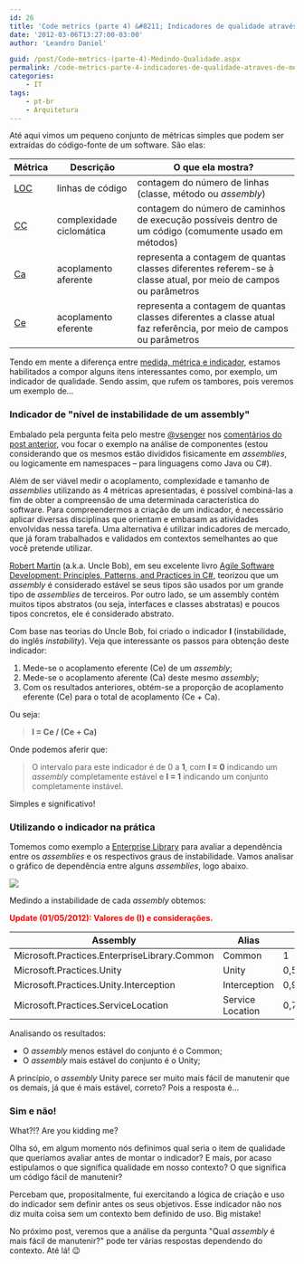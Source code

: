 ```yaml
---
id: 26
title: 'Code metrics (parte 4) &#8211; Indicadores de qualidade através de métricas'
date: '2012-03-06T13:27:00-03:00'
author: 'Leandro Daniel'

guid: /post/Code-metrics-(parte-4)-Medindo-Qualidade.aspx
permalink: /code-metrics-parte-4-indicadores-de-qualidade-atraves-de-metricas/
categories:
    - IT
tags:
    - pt-br
    - Arquitetura
---
```


Até aqui vimos um pequeno conjunto de métricas simples que podem ser extraídas do código-fonte de um software. São elas:

| **Métrica** | **Descrição** | **O que ela mostra?** |
|---|---|---|
| [LOC](http://leandrodaniel.com/index.php/Code-metrics-(parte-2)-Conhecendo-algumas-metricas) | linhas de código | contagem do número de linhas (classe, método ou *assembly*) |
| [CC](http://leandrodaniel.com/index.php/Code-metrics-(parte-2)-Conhecendo-algumas-metricas) | complexidade ciclomática | contagem do número de caminhos de execução possíveis dentro de um código (comumente usado em métodos) |
| [Ca](http://leandrodaniel.com/index.php/Code-metrics-(parte-3)-Medindo-acoplamento) | acoplamento aferente | representa a contagem de quantas classes diferentes referem-se à classe atual, por meio de campos ou parâmetros |
| [Ce](http://leandrodaniel.com/index.php/Code-metrics-(parte-3)-Medindo-acoplamento) | acoplamento eferente | representa a contagem de quantas classes diferentes a classe atual faz referência, por meio de campos ou parâmetros |

Tendo em mente a diferença entre [medida, métrica e indicador](http://leandrodaniel.com/index.php/Code-metrics-(parte-1)-Um-aliado-do-arquiteto), estamos habilitados a compor alguns itens interessantes como, por exemplo, um indicador de qualidade. Sendo assim, que rufem os tambores, pois veremos um exemplo de…

### Indicador de "nível de instabilidade de um assembly"

Embalado pela pergunta feita pelo mestre [@vsenger](http://twitter.com/vsenger) nos [comentários do post anterior](http://leandrodaniel.com/index.php/Code-metrics-(parte-3)-Medindo-acoplamento.aspx#id_1d78d79a-252a-4160-86f4-96fc51a387d5), vou focar o exemplo na análise de componentes (estou considerando que os mesmos estão divididos fisicamente em *assemblies*, ou logicamente em namespaces – para linguagens como Java ou C#).

Além de ser viável medir o acoplamento, complexidade e tamanho de *assemblies* utilizando as 4 métricas apresentadas, é possível combiná-las a fim de obter a compreensão de uma determinada característica do software. Para compreendermos a criação de um indicador, é necessário aplicar diversas disciplinas que orientam e embasam as atividades envolvidas nessa tarefa. Uma alternativa é utilizar indicadores de mercado, que já foram trabalhados e validados em contextos semelhantes ao que você pretende utilizar.

[Robert Martin](http://www.objectmentor.com/omTeam/martin_r.html) (a.k.a. Uncle Bob), em seu excelente livro [Agile Software Development: Principles, Patterns, and Practices in C#](http://www.amazon.com/Principles-Patterns-Practices-Robert-Martin/dp/0131857258/), teorizou que um *assembly* é considerado estável se seus tipos são usados ​​por um grande tipo de *assemblies* de terceiros. Por outro lado, se um assembly contém muitos tipos abstratos (ou seja, interfaces e classes abstratas) e poucos tipos concretos, ele é considerado abstrato.

Com base nas teorias do Uncle Bob, foi criado o indicador **I** (instabilidade, do inglês *instability*). Veja que interessante os passos para obtenção deste indicador:

1. Mede-se o acoplamento eferente (Ce) de um *assembly*;
2. Mede-se o acoplamento aferente (Ca) deste mesmo *assembly*;
3. Com os resultados anteriores, obtém-se a proporção de acoplamento eferente (Ce) para o total de acoplamento (Ce + Ca).

Ou seja:

> **I = Ce / (Ce + Ca)**

Onde podemos aferir que:

> O intervalo para este indicador é de 0 a **1**, com **I = 0** indicando um *assembly* completamente estável e **I = 1** indicando um conjunto completamente instável.

Simples e significativo!

### Utilizando o indicador na prática

Tomemos como exemplo a [Enterprise Library](http://msdn.microsoft.com/en-us/library/ff648951) para avaliar a dependência entre os *assemblies* e os respectivos graus de instabilidade. Vamos analisar o gráfico de dependência entre alguns *assemblies*, logo abaixo.

![](http://leandrodaniel.com/pics/dependgraph.png)

Medindo a instabilidade de cada *assembly* obtemos:

<span style="color: #ff0000">**Update (01/05/2012): Valores de (I) e considerações.**</span>

| **Assembly** | **Alias** | **(I)** |
|---|---|---|
| Microsoft.Practices.EnterpriseLibrary.Common | Common | 1 |
| Microsoft.Practices.Unity | Unity | 0,54913 |
| Microsoft.Practices.Unity.Interception | Interception | 0,9759 |
| Microsoft.Practices.ServiceLocation | Service Location | 0,78261 |

Analisando os resultados:

- O *assembly* menos estável do conjunto é o Common;
- O *assembly* mais estável do conjunto é o Unity;

A princípio, o *assembly* Unity parece ser muito mais fácil de manutenir que os demais, já que é mais estável, correto? Pois a resposta é…

### Sim e não!

What?!? Are you kidding me?

Olha só, em algum momento nós definimos qual seria o item de qualidade que queríamos avaliar antes de montar o indicador? E mais, por acaso estipulamos o que significa qualidade em nosso contexto? O que significa um código fácil de manutenir?

Percebam que, propositalmente, fui exercitando a lógica de criação e uso do indicador sem definir antes os seus objetivos. Esse indicador não nos diz muita coisa sem um contexto bem definido de uso. Big mistake!

No próximo post, veremos que a análise da pergunta "Qual *assembly* é mais fácil de manutenir?" pode ter várias respostas dependendo do contexto. Até lá! 😉
